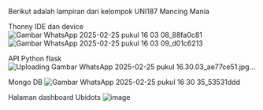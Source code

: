 Berikut adalah lampiran dari kelompok UNI187 Mancing Mania

Thonny IDE dan device
![Gambar WhatsApp 2025-02-25 pukul 16 03 08_88fa0c81](https://github.com/user-attachments/assets/a54431b7-1231-4f38-8b27-248a8d71ac17)
![Gambar WhatsApp 2025-02-25 pukul 16 03 09_d01c6213](https://github.com/user-attachments/assets/ddc75d7d-28b4-441a-9067-610ade2602fa)

API Python flask
![Uploading Gambar WhatsApp 2025-02-25 pukul 16.30.03_ae77ce51.jpg…]()

Mongo DB
![Gambar WhatsApp 2025-02-25 pukul 16 30 35_53531ddd](https://github.com/user-attachments/assets/66612262-a67b-49b2-ab45-c95ccdd3affe)

Halaman dashboard Ubidots
![image](https://github.com/user-attachments/assets/fb307eea-1126-4fa3-9cb8-49bbbe8baab1)
